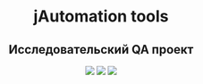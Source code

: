 <h1 align="center">jAutomation tools</h1>
<h2 align="center">
Исследовательский QA проект 
</h2>

<p align="center">
  
<img src="https://img.shields.io/badge/here-will-green">
  
<img src="https://img.shields.io/badge/be-some-yellow">

<img src="https://img.shields.io/badge/nice-icons-blue">

</p>
